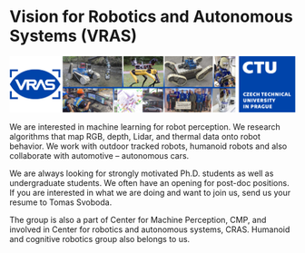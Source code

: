 # Vision for Robotics and Autonomous Systems (VRAS)

![Vision for Robotics and Autonomous Systems](/profile/vras.png)

We are interested in machine learning for robot perception. We research algorithms that map RGB, depth, Lidar, and thermal data onto robot behavior. We work with outdoor tracked robots, humanoid robots and also collaborate with automotive – autonomous cars.

We are always looking for strongly motivated Ph.D. students as well as undergraduate students. We often have an opening for post-doc positions. If you are interested in what we are doing and want to join us, send us your resume to Tomas Svoboda.

The group is also a part of Center for Machine Perception, CMP, and involved in Center for robotics and autonomous systems, CRAS. Humanoid and cognitive robotics group also belongs to us.
